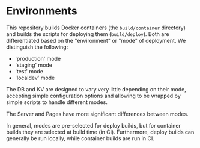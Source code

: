 # Environments

This repository builds Docker containers (the `build/container` directory) and builds the scripts for deploying them (`build/deploy`). Both are differentiated based on the "environment" or "mode" of deployment. We distinguish the following:

* 'production' mode
* 'staging' mode
* 'test' mode
* 'localdev' mode

The DB and KV are designed to vary very little depending on their mode, accepting simple configuration options and allowing to be wrapped by simple scripts to handle different modes.

The Server and Pages have more significant differences between modes.

In general, modes are pre-selected for deploy builds, but for container builds they are selected at build time (in CI). Furthermore, deploy builds can generally be run locally, while container builds are run in CI.